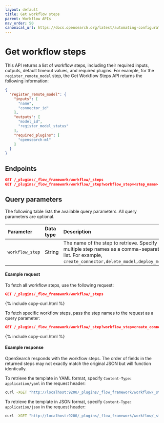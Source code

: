 ```yaml
---
layout: default
title: Get workflow steps
parent: Workflow APIs
nav_order: 50
canonical_url: https://docs.opensearch.org/latest/automating-configurations/api/get-workflow-steps/
---
```


# Get workflow steps

This API returns a list of workflow steps, including their required inputs, outputs, default timeout values, and required plugins. For example, for the `register_remote_model` step, the Get Workflow Steps API returns the following information:

```json
{
  "register_remote_model": {
    "inputs": [
      "name",
      "connector_id"
    ],
    "outputs": [
      "model_id",
      "register_model_status"
    ],
    "required_plugins": [
      "opensearch-ml"
    ]
  }
}
``` 

## Endpoints

```json
GET /_plugins/_flow_framework/workflow/_steps
GET /_plugins/_flow_framework/workflow/_step?workflow_step=<step_name>
``` 

## Query parameters

The following table lists the available query parameters. All query parameters are optional.

| Parameter | Data type | Description |
| :--- | :--- | :--- |
| `workflow_step` | String | The name of the step to retrieve. Specify multiple step names as a comma-separated list. For example, `create_connector,delete_model,deploy_model`. |

#### Example request

To fetch all workflow steps, use the following request:

```json
GET /_plugins/_flow_framework/workflow/_steps
``` 
{% include copy-curl.html %}

To fetch specific workflow steps, pass the step names to the request as a query parameter:

```json
GET /_plugins/_flow_framework/workflow/_step?workflow_step=create_connector,delete_model,deploy_model
```
{% include copy-curl.html %}


#### Example response

OpenSearch responds with the workflow steps. The order of fields in the returned steps may not exactly match the original JSON but will function identically.

To retrieve the template in YAML format, specify `Content-Type: application/yaml` in the request header:

```bash
curl -XGET "http://localhost:9200/_plugins/_flow_framework/workflow/_steps" -H 'Content-Type: application/yaml'
```

To retrieve the template in JSON format, specify `Content-Type: application/json` in the request header:

```bash
curl -XGET "http://localhost:9200/_plugins/_flow_framework/workflow/_steps" -H 'Content-Type: application/json'
```
